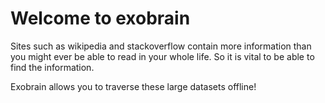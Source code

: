 
# Welcome to exobrain

Sites such as wikipedia and stackoverflow contain more information
than you might ever be able to read in your whole life. So it is
vital to be able to find the information.

Exobrain allows you to traverse these large datasets offline!

